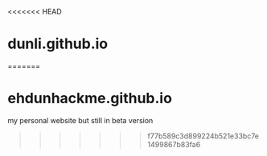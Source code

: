 <<<<<<< HEAD
# dunli.github.io
=======
# ehdunhackme.github.io
my personal website but still in beta version
>>>>>>> f77b589c3d899224b521e33bc7e1499867b83fa6
